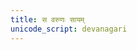 ```yaml
---
title: स वरुणः सायम्
unicode_script: devanagari
---
```


<div class="js_include" url="/vedAH/atharva/shaunakam/rUDha-saMhitA_VH/13/aMshAH/sa_varuNaH_sAyam"  newLevelForH1="2" includeTitle="true"> </div>  

